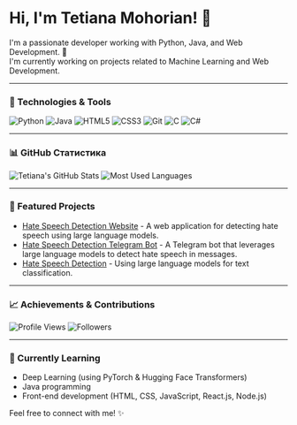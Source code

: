 # Hi, I'm Tetiana Mohorian! 👋  
I'm a passionate developer working with Python, Java, and Web Development. 🚀  
I'm currently working on projects related to Machine Learning and Web Development.  

---

### 🔧 Technologies & Tools  
![Python](https://img.shields.io/badge/-Python-333333?style=flat&logo=python)  ![Java](https://img.shields.io/badge/-Java-333333?style=flat&logo=java)  ![HTML5](https://img.shields.io/badge/-HTML5-333333?style=flat&logo=html5)  ![CSS3](https://img.shields.io/badge/-CSS3-333333?style=flat&logo=css3)  ![Git](https://img.shields.io/badge/-Git-333333?style=flat&logo=git)  ![C](https://img.shields.io/badge/-C-333333?style=flat&logo=c)  ![C#](https://img.shields.io/badge/-C%23-333333?style=flat&logo=csharp)  

---

### 📊 GitHub Статистика
![Tetiana's GitHub Stats](https://github-readme-stats.vercel.app/api?username=TetianaMohorian&show_icons=true&theme=radical)
![Most Used Languages](https://github-readme-stats.vercel.app/api/top-langs/?username=TetianaMohorian&layout=compact&theme=radical)


---

### 📂 Featured Projects  
- [Hate Speech Detection Website](https://github.com/tetianamohorian/HateSpeechDetectionSite) - A web application for detecting hate speech using large language models.  
- [Hate Speech Detection Telegram Bot](https://github.com/tetianamohorian/HateSpeechDetectionTelegramBot/tree/main) - A Telegram bot that leverages large language models to detect hate speech in messages.
- [Hate Speech Detection](https://github.com/tetianamohorian/HateSpeechDetection/tree/main) - Using large language models for text classification. 



---

### 📈 Achievements & Contributions  
![Profile Views](https://komarev.com/ghpvc/?username=tetianamohorian&color=blue)  ![Followers](https://img.shields.io/github/followers/tetianamohorian?style=social)  

---

### 🌱 Currently Learning  
- Deep Learning (using PyTorch & Hugging Face Transformers)  
- Java programming  
- Front-end development (HTML, CSS, JavaScript, React.js, Node.js)  

Feel free to connect with me! ✨
